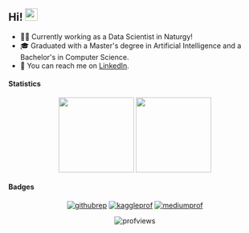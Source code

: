 ## Hi! <img src="https://media.giphy.com/media/hvRJCLFzcasrR4ia7z/giphy.gif" width="25px">

- :woman_technologist: Currently working as a Data Scientist in Naturgy! 
- :mortar_board: Graduated with a Master's degree in Artificial Intelligence and a Bachelor's in Computer Science.
- :speech_balloon: You can reach me on [LinkedIn](https://www.linkedin.com/in/agustinaagatiello/).

#### Statistics

<p align=center>
  <img height=150 align="center" src="https://github-readme-stats.vercel.app/api/top-langs/?username=aagatiello&layout=compact&theme=tokyonight">
  <img height=150 align="center" src="https://github-readme-stats.vercel.app/api?username=aagatiello&show_icons=true&theme=tokyonight&rank_icon=github&include_all_commits=true"/>
</p>

#### Badges

<p align="center">
<a href="https://github.com/aagatiello?tab=repositories" target="blank"><img align="center" src="https://img.shields.io/badge/my%20Repositories-2dba4e?style=for-the-badge&logo=github" alt="githubrep"/></a>
<a href="https://www.kaggle.com/agagatiello" target="blank"><img align="center" src="https://img.shields.io/badge/my%20kaggle%20profile-FCFFFF?style=for-the-badge&logo=kaggle" alt="kaggleprof"/></a>
<a href="https://medium.com/@aagatiello" target="blank"><img align="center" src="https://img.shields.io/badge/my%20medium%20profile-0A0A0A?style=for-the-badge&logo=medium" alt="mediumprof"/></a>
<p align="center"> <img align="center" src="https://komarev.com/ghpvc/?username=aagatiello&style=for-the-badge&color=6e5494" alt="profviews"/> </p>
</p>

